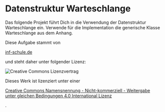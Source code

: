 # Datenstruktur Warteschlange

Das folgende Projekt führt Dich in die Verwendung der Datenstruktur Warteschlange ein. Verwende für die Implementation die generische Klasse Warteschlange aus dem Anhang.

Diese Aufgabe stammt von 

[inf-schule.de](https://github.com/budumlu/Informatik-Q1/tree/54b69ff3ede27c2f3a46e62c9db6ea1d42e48439/www.inf-schule.de)

 und steht daher unter folgender Lizenz: 

![Creative Commons Lizenzvertrag](https://i.creativecommons.org/l/by-nc-sa/4.0/88x31.png)

  
Dieses Werk ist lizenziert unter einer 

[Creative Commons Namensnennung - Nicht-kommerziell - Weitergabe unter gleichen Bedingungen 4.0 International Lizenz](http://creativecommons.org/licenses/by-nc-sa/4.0/)

.

